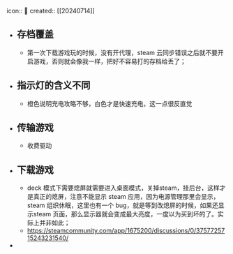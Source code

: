 icon:: 📝
created:: [[20240714]]

- ## 存档覆盖
  - 第一次下载游戏玩的时候，没有开代理，steam 云同步错误之后就不要开启游戏，否则就会像我一样，把好不容易打的存档给丢了；
- ## 指示灯的含义不同
  - 橙色说明充电攻略不够，白色才是快速充电，这一点很反直觉
- ## 传输游戏
  - 收费驱动
- ## 下载游戏
  - deck 模式下需要熄屏就需要进入桌面模式，关掉steam，挂后台，这样才是真正的熄屏，注意不能显示 steam 应用，因为电源管理那里会显示，steam 组织休眠，这里也有一个 bug，就是等到改熄屏的时候，如果还显示steam 页面，那么显示器就会变成最大亮度，一度以为买到坏的了。实际上并非如此；
  - https://steamcommunity.com/app/1675200/discussions/0/3757725715243231540/
-